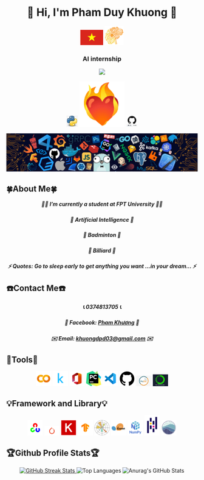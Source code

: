 <h1 align="center"> 👋 Hi, I'm Pham Duy Khuong 👋 </h1>
<div align="center" style="text-align:center;">
    <img src="https://github.com/KhuongApLuc/KhuongApLuc/blob/main/quoc-ky-viet-nam.jpg" width="60" style="display:inline-block;"/>
    <img src="https://github.com/KhuongApLuc/KhuongApLuc/blob/main/AI%20CLUB%20LOGO.png" width="50" style="display:inline-block;"/>
</div>
<h3 align="center"> AI internship </h3>
<p align="center"><img src="https://camo.githubusercontent.com/f830d07ccee2ad1eb6aa55b9e896018f1770f43f2b1067166887384818107866/68747470733a2f2f696d672e736869656c64732e696f2f7374617469632f76313f6c6162656c3d50726f66696c652b7669657773266d6573736167653d3132333435363738393026636f6c6f723d666636396234" />
<div align="center" style="text-align:center;">
    <img src="https://github.com/KhuongApLuc/KhuongApLuc/blob/main/kisspng-python-programming-language-computer-programming-language-5acfdc3636bac7.8891188615235717662242.jpg" width="30"/>
    <img src="https://github.com/KhuongApLuc/KhuongApLuc/blob/main/cora%C3%A7%C3%A3o-fogo.gif "width="120"/>
    <img src= "https://github.com/KhuongApLuc/KhuongApLuc/blob/main/github-10000.jpg " width="30" style="display:inline-block;"/>
</div>
<p align = "center" ><img src="https://github.com/KhuongApLuc/KhuongApLuc/blob/main/footer.png" </p>

<!DOCTYPE html>
<html lang="en">
<head>
    <meta charset="UTF-8">
    <meta name="viewport" content="width=device-width, initial-scale=1.0">
</head>
    
<body>
    <h2>🍀About Me🍀</h2>
    <ul1>
        <h5 align = "center">🧑‍🎓 I’m currently a student at FPT University 🧑‍🎓 </h5> 
        <h5 align = "center">🤖 Artificial Intelligence 🤖</h5>
        <h5 align = "center">🏸 Badminton 🏸</h5>
        <h5 align = "center">🎱 Billiard 🎱</h5>
        <h5 align = "center">⚡ Quotes: Go to sleep early to get anything you want ...in your dream... ⚡</h5>
    </ul1>
    <h2>☎️Contact Me☎️</h2>
    <ul2>
        <h5 align = "center">📞 0374813705 📞</h5>
        <h5 align = "center">💭 Facebook: <a href="https://www.facebook.com/profile.php?id=100013776404180">Phạm Khương</a> 💭</h5>
        <h5 align = "center">✉️ Email: <a href="mailto:khuongdpd03@gmail.com">khuongdpd03@gmail.com</a> ✉️</h5>
    </ul2>
    <h2>🎁Tools🎁</h2>
    <ul3>
        <p align = "center"> <img src= "https://github.com/KhuongApLuc/KhuongApLuc/blob/main/colab_favicon_256px.png" width = "40" />
        <img src= "https://github.com/KhuongApLuc/KhuongApLuc/blob/main/kaggle-icon-2048x2048-fxhlmjy3.png" width = "40" />
        <img src= "https://github.com/KhuongApLuc/KhuongApLuc/blob/main/apps.22477.9007199267161390.e6424e19-5ac0-4841-8393-87f5c9419809.png" width = "40" />
        <img src= "https://github.com/KhuongApLuc/KhuongApLuc/blob/main/images.jpg" width = "40" />
        <img src= "https://github.com/KhuongApLuc/KhuongApLuc/blob/main/channels4_profile.jpg" width = "40"/>
        <img src= "https://github.com/KhuongApLuc/KhuongApLuc/blob/main/GitHub_Invertocat_Logo.svg" width = "40"/>
        <img src= "https://github.com/KhuongApLuc/KhuongApLuc/blob/main/269-2693201_mysql-logo-circle-png.png" width = "40"/>
        <img src= "https://github.com/KhuongApLuc/KhuongApLuc/blob/main/WhatsApp-Image-2024-05-06-at-8.01.01-PM.jpeg" width = "40"/>
    </ul3>
    <h2>💡Framework and Library💡</h2>
    <ul4>
        <p align = "center"> <img src= "https://github.com/KhuongApLuc/KhuongApLuc/blob/main/images (3).png" width = "40" />
        <img src= "https://github.com/KhuongApLuc/KhuongApLuc/blob/main/images (2).png" width = "40" />
        <img src= "https://github.com/KhuongApLuc/KhuongApLuc/blob/main/images (1).png" width = "40" />
        <img src= "https://github.com/KhuongApLuc/KhuongApLuc/blob/main/unnamed.jpg" width = "40" />
        <img src= "https://github.com/KhuongApLuc/KhuongApLuc/blob/main/1200px-Matplotlib_icon.svg.png" width = "40"/>
        <img src= "https://github.com/KhuongApLuc/KhuongApLuc/blob/main/images.png" width = "40"/>
        <img src= "https://github.com/KhuongApLuc/KhuongApLuc/blob/main/1661493497844.png" width = "40"/>
        <img src= "https://github.com/KhuongApLuc/KhuongApLuc/blob/main/1200px-Pandas_mark.svg.png" width = "40"/>
        <img src= "https://github.com/KhuongApLuc/KhuongApLuc/blob/main/22799945.png" width = "40"/>
    </ul4>
    <h2>🏆Github Profile Stats🏆</h2>
    <div align = "center">
        <a href="https://git.io/streak-stats">
            <img src="https://streak-stats.demolab.com/?user=KhuongApLuc&theme=default" alt="GitHub Streak Stats" width = "300">
        </a>
            <img src="https://github-readme-stats.vercel.app/api/top-langs/?username=KhuongApLuc&layout=compact" alt="Top Languages" width = "305">
            <img src="https://github-readme-stats.vercel.app/api?username=KhuongApLuc&show_icons=true&theme=default" alt="Anurag's GitHub Stats" width = "280">
    </div>
    </div>
</body>
</html>

